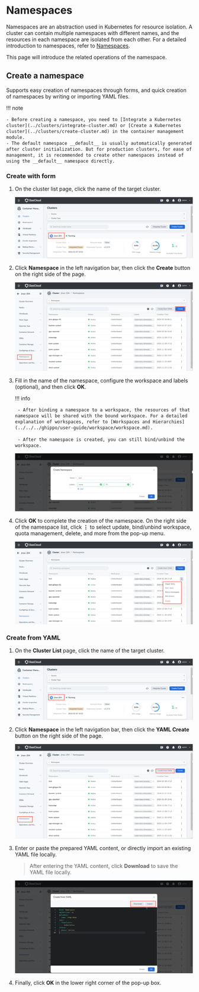 # Namespaces

Namespaces are an abstraction used in Kubernetes for resource isolation. A cluster can contain multiple namespaces with different names, and the resources in each namespace are isolated from each other. For a detailed introduction to namespaces, refer to [Namespaces](https://kubernetes.io/docs/concepts/overview/working-with-objects/namespaces/).

This page will introduce the related operations of the namespace.

## Create a namespace

Supports easy creation of namespaces through forms, and quick creation of namespaces by writing or importing YAML files.

!!! note

    - Before creating a namespace, you need to [Integrate a Kubernetes cluster](../clusters/integrate-cluster.md) or [Create a Kubernetes cluster](../clusters/create-cluster.md) in the container management module.
    - The default namespace __default__ is usually automatically generated after cluster initialization. But for production clusters, for ease of management, it is recommended to create other namespaces instead of using the __default__ namespace directly.

### Create with form

1. On the cluster list page, click the name of the target cluster.

    ![Cluster Details](../images/crd01.png)

2. Click __Namespace__ in the left navigation bar, then click the __Create__ button on the right side of the page.

    ![Click to Create](../images/ns01.png)

3. Fill in the name of the namespace, configure the workspace and labels (optional), and then click __OK__.

    !!! info

        - After binding a namespace to a workspace, the resources of that namespace will be shared with the bound workspace. For a detailed explanation of workspaces, refer to [Workspaces and Hierarchies](../../../ghippo/user-guide/workspace/workspace.md).

        - After the namespace is created, you can still bind/unbind the workspace.

    ![Fill the Form](../images/ns02.png)

4. Click __OK__ to complete the creation of the namespace. On the right side of the namespace list, click __⋮__ to select update, bind/unbind workspace, quota management, delete, and more from the pop-up menu.

    ![More Operations](../images/ns03.png)

### Create from YAML

1. On the __Cluster List__ page, click the name of the target cluster.

    ![Cluster Details](../images/crd01.png)

2. Click __Namespace__ in the left navigation bar, then click the __YAML Create__ button on the right side of the page.

    ![Click to Create](../images/ns00.png)

3. Enter or paste the prepared YAML content, or directly import an existing YAML file locally.

    > After entering the YAML content, click __Download__ to save the YAML file locally.

    ![Click to Create](../images/ns04.png)

4. Finally, click __OK__ in the lower right corner of the pop-up box.
